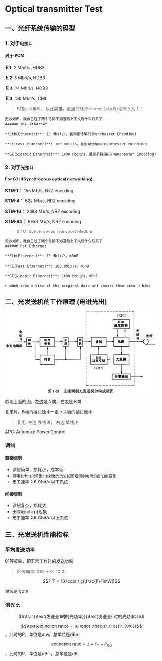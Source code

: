 # Optical transmitter Test

## 一、光纤系统传输的码型

### 1. 对于`电接口`

#### 对于 PCM

**Ｅ1**: 2 Ｍbit/s, HDB3

**Ｅ2**: 8 Mbit/s, HDB3

**Ｅ3**: 34 Mbit/s, HDB3

**Ｅ4**: 139 Mbit/s, CMI

> E1指`一次集群`， 以此类推。这里的`E`和`Ethernet(以太网)`没有关系！！

```text
无效知识，我自己过了两个月都不知道和上下文有什么联系了
###### 对于 Ethernet

**Eth(Ethernet)**: 10 Mbit/s，曼彻斯特编码(Manchester Encoding)

**FE(Fast_Ethernet)**: 100 Mbit/s，曼彻斯特编码(Manchester Encoding)

**GE(Gigabit_Ethernet)**: 1000 Mbit/s，曼彻斯特编码(Manchester Encoding)
```

### 2. 对于`光接口`

#### For SDH\(Synchronous optical networking\)

**STM-1**： 155 Ｍb/s, NRZ encoding

**STM-4**： 622 Ｍb/s, NRZ encoding

**STM-16**： 2488 Ｍb/s, NRZ encoding

**STM-64**： 9953 Ｍb/s, NRZ encoding

> STM: Synchronous Transport Module

```text
无效知识，我自己过了两个月都不知道和上下文有什么联系了
###### For Ethernet

**Eth(Ethernet)**: 10 Mbit/s，mBnB

**FE(Fast_Ethernet)**: 100 Mbit/s，mBnB

**GE(Gigabit_Ethernet)**: 1000 Mbit/s，mBnB

> mBnB take m bits of the original data and encode them into n bits
```

## 二、光发送机的工作原理 \(电进光出\)

![](../../.gitbook/assets/light%20receiver.jpg)

假设上面的图，左边是Ａ端，右边是Ｂ端

复用时，B端的接口速率一定 &gt; A端的接口速率

> 复用: 左边 多线进， 右边 单线出

APC: Automate Power Control

### 调制

#### 直接调制

* 调制简单、损耗小，成本低
* 啁啾\(chirp\)现象: `发射激光的波长`随着`调制电流的变化`而变化
* 用于速率 2.5 Gbit/s 以下系统

#### 间接调制

* 调制复杂，损耗大
* 无啁啾\(chirp\)现象
* 用于速率 2.5 Gbit/s 以上系统

## 三、光发送机性能指标

### 平均发送功率

01等概率，即正常工作时的发送功率

> 01等概率: 010 =&gt; 01 10 01

$$P_T = 10 \cdot \lg(\frac{P}{1mW})$$

单位是 dBm

### 消光比

$$\frac{\text{发送全1时的光功率}}{\text{发送全0时的光功率}}$$

$$\text{extinction ratio} = 10 \cdot (\frac{P_{11}}{P_{00}})$$ ，此时的P，单位是mw。总单位是dBm

$$\text{extinction ratio} = 3 + P_T - P_{00}$$ ，此时的P，单位是dBm。总单位是dB

